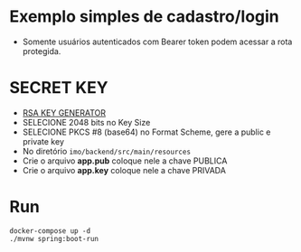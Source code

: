 # Exemplo simples de cadastro/login
- Somente usuários autenticados com Bearer token podem acessar a rota protegida.

# SECRET KEY
- [RSA KEY GENERATOR](https://www.csfieldguide.org.nz/en/interactives/rsa-key-generator/)
- SELECIONE 2048 bits no Key Size
- SELECIONE PKCS #8 (base64) no Format Scheme, gere a public e private key
- No diretório `imo/backend/src/main/resources`
- Crie o arquivo **app.pub** coloque nele a chave PUBLICA
- Crie o arquivo  **app.key** coloque nele a chave PRIVADA

# Run
```
docker-compose up -d
./mvnw spring:boot-run
```
